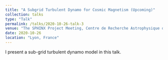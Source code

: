 ```yaml
---
title: "A Subgrid Turbulent Dynamo for Cosmic Magnetism (Upcoming)"
collection: talks
type: "Talk"
permalink: /talks/2020-10-26-talk-3
venue: "The SPHINX Project Meeting, Centre de Recherche Astrophysique de Lyon"
date: 2020-10-26
location: "Lyon, France"
---
```


I present a sub-grid turbulent dynamo model in this talk. 
